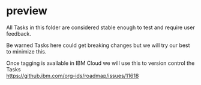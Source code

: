 # preview

All Tasks in this folder are considered stable enough to test and require user feedback.

Be warned Tasks here could get breaking changes but we will try our best to minimize this.

Once tagging is available in IBM Cloud we will use this to version control the Tasks  
https://github.ibm.com/org-ids/roadmap/issues/11618